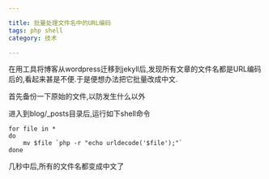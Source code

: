 ```yaml
---

title: 批量处理文件名中的URL编码
tags: php shell
category: 技术

---
```


在用工具将博客从wordpress迁移到jekyll后,发现所有文章的文件名都是URL编码后的,看起来甚是不便.于是便想办法把它批量改成中文.

首先备份一下原始的文件,以防发生什么以外

进入到blog/_posts目录后,运行如下shell命令

	for file in *
	do
		mv $file `php -r "echo urldecode('$file');"`
	done

几秒中后,所有的文件名都变成中文了